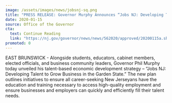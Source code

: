 ```yaml
---
image: /assets/images/news/jobsnj-sq.png
title: "PRESS RELEASE: Governor Murphy Announces “Jobs NJ: Developing Talent to Grow Business in the Garden State”"
date: 2020-01-15
source: Office of the Governor
cta:
  text: Continue Reading
  link: "https://nj.gov/governor/news/news/562020/approved/20200115a.shtml"
promoted: 0
---
```


EAST BRUNSWICK - Alongside students, educators, cabinet members, elected officials, and business community leaders, Governor Phil Murphy today unveiled his talent-based economic development strategy – “Jobs NJ: Developing Talent to Grow Business in the Garden State.” The new plan outlines initiatives to ensure all career-seeking New Jerseyans have the education and training necessary to access high-quality employment and ensure businesses and employers can quickly and efficiently fill their talent needs.
